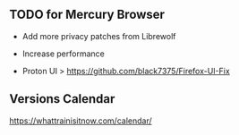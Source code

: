 ## TODO for Mercury Browser

 - Add more privacy patches from Librewolf

 - Increase performance

 - Proton UI > https://github.com/black7375/Firefox-UI-Fix

## Versions Calendar

https://whattrainisitnow.com/calendar/
